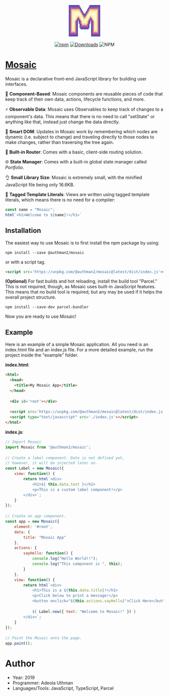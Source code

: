 <p align="center"><a href="https://mosaicjs.herokuapp.com" target="_blank" rel="noopener noreferrer"><img width="100" height="100" src="./MosaicLogo.png" alt="Mosaic logo"></a></p>
<p align="center">
   <a href="https://www.npmjs.com/package/@authman2/mosaic"><img alt="npm" src="https://img.shields.io/npm/v/@authman2/mosaic.svg?color=#41bb18"></a>
   <a href="https://npmcharts.com/compare/@authman2/mosaic?minimal=true"><img src="https://img.shields.io/npm/dm/@authman2/mosaic.svg?color=seagreen" alt="Downloads"></a>
   <img alt="NPM" src="https://img.shields.io/npm/l/@authman2/mosaic.svg?color=blue">
</p>

# <a target='_blank' rel='noopener noreferrer' href='https://mosaicjs.herokuapp.com'>Mosaic</a>
Mosaic is a declarative front-end JavaScript library for building user interfaces.

:diamond_shape_with_a_dot_inside: **Component-Based**: Mosaic components are reusable pieces of code that keep track of their own data, actions, lifecycle functions, and more.

⚡️ **Observable Data**: Mosaic uses Observables to keep track of changes to a component's data. This means 
that there is no need to call "setState" or anything like that, instead just change the data directly.

🧠 **Smart DOM**: Updates in Mosaic work by remembering which nodes are dynamic (i.e. subject to change) and traveling directly to those nodes to make changes, rather than traversing the tree again.

🔀 **Built-in Router**: Comes with a basic, client-side routing solution.

🌐 **State Manager**: Comes with a built-in global state manager called *Portfolio*.

👌 **Small Library Size**: Mosaic is extremely small, with the minified JavaScript file being only 16.6KB.

🔖 **Tagged Template Literals**: Views are written using tagged template literals, which means there is no need for a compiler:
```javascript
const name = "Mosaic";
html`<h1>Welcome to ${name}!</h1>`
```

## Installation
The easiest way to use Mosaic is to first install the npm package by using:
```shell
npm install --save @authman2/mosaic
```
or with a script tag.
```html
<script src='https://unpkg.com/@authman2/mosaic@latest/dist/index.js'></script>
```
**(Optional)** For fast builds and hot reloading, install the build tool "Parcel." This is not required, though, as Mosaic uses built-in JavaScript features. This means that no build tool is required, but any may be used if it helps the overall project structure.
```shell
npm install --save-dev parcel-bundler
```
Now you are ready to use Mosaic!

## Example
Here is an example of a simple Mosaic application. All you need is an index.html file and an index.js file.
For a more detailed example, run the project inside the "example" folder.

**index.html**:
```html
<html>
  <head>
    <title>My Mosaic App</title>
  </head>
    
  <div id='root'></div>

  <script src='https://unpkg.com/@authman2/mosaic@latest/dist/index.js'></script>
  <script type="text/javascript" src='./index.js'></script>
</html>
```
**index.js**:
```js
// Import Mosaic
import Mosaic from '@authman2/mosaic';

// Create a label component. Data is not defined yet,
// however, it will be injected later on.
const Label = new Mosaic({
    view: function() {
        return html`<div>
            <h2>${ this.data.text }</h2>
            <p>This is a custom label component!</p>
        </div>`;
    }
});

// Create an app component.
const app = new Mosaic({
    element: '#root',
    data: {
        title: "Mosaic App"
    },
    actions: {
        sayHello: function() {
            console.log("Hello World!!");
            console.log("This component is ", this);
        }
    },
    view: function() {
        return html`<div>
            <h1>This is a ${this.data.title}!</h1>
            <p>Click below to print a message!</p>
            <button onclick="${this.actions.sayHello}">Click Here</button>

            ${ Label.new({ text: "Welcome to Mosaic!" }) }
        </div>`;
    }
});

// Paint the Mosaic onto the page.
app.paint();
```

# Author
- Year: 2019
- Programmer: Adeola Uthman
- Languages/Tools: JavaScript, TypeScript, Parcel
